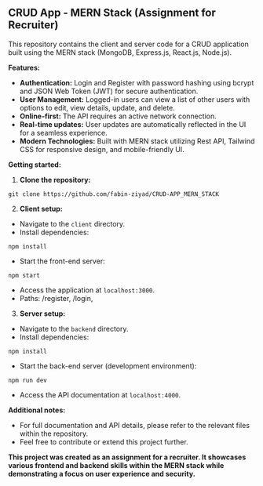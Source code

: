 ## CRUD App - MERN Stack (Assignment for Recruiter)

This repository contains the client and server code for a CRUD application built using the MERN stack (MongoDB, Express.js, React.js, Node.js). 

**Features:**

* **Authentication:** Login and Register with password hashing using bcrypt and JSON Web Token (JWT) for secure authentication.
* **User Management:** Logged-in users can view a list of other users with options to edit, view details, update, and delete.
* **Online-first:** The API requires an active network connection.
* **Real-time updates:** User updates are automatically reflected in the UI for a seamless experience.
* **Modern Technologies:** Built with MERN stack utilizing Rest API, Tailwind CSS for responsive design, and mobile-friendly UI.

**Getting started:**

1. **Clone the repository:**

```
git clone https://github.com/fabin-ziyad/CRUD-APP_MERN_STACK
```

2. **Client setup:**

- Navigate to the `client` directory.
- Install dependencies:

```
npm install
```

- Start the front-end server:

```
npm start
```

- Access the application at `localhost:3000`.
- Paths: /register, /login,

3. **Server setup:**

- Navigate to the `backend` directory.
- Install dependencies:

```
npm install
```

- Start the back-end server (development environment):

```
npm run dev
```

- Access the API documentation at `localhost:4000`.

**Additional notes:**

* For full documentation and API details, please refer to the relevant files within the repository.
* Feel free to contribute or extend this project further.

**This project was created as an assignment for a recruiter. It showcases various frontend and backend skills within the MERN stack while demonstrating a focus on user experience and security.**

